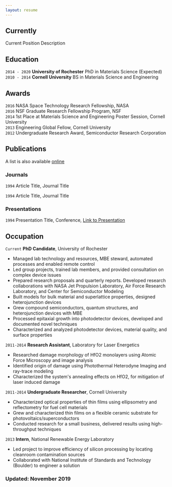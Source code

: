 ```yaml
---
layout: resume
---
```

## Currently

Current Position Description

## Education

`2014 - 2020`
__University of Rochester__
PhD in Materials Science (Expected) <br>
`2010 - 2014`
__Cornell University__
BS in Materials Science and Engineering 

## Awards

`2016` NASA Space Technology Research Fellowship, NASA <br>
`2016` NSF Graduate Research Fellowship Program, NSF <br>
`2014` 1st Place at Materials Science and Engineering Poster Session, Cornell University <br>
`2013` Engineering Global Fellow, Cornell University <br>
`2012` Undergraduate Research Award, Semiconductor Research Corporation <br>

## Publications
A list is also available [online](https://scholar.google.co.uk/citations?user=XaOFLHIAAAAJ)

### Journals

`1994`
Article Title, Journal Title

`1994`
Article Title, Journal Title

### Presentations

`1994`
Presentation Title, Conference, <a href="https://MyWebsite.tld/presentation1">Link to Presentation</a>


## Occupation

`Current`
__PhD Candidate__, University of Rochester 
-	Managed lab technology and resources, MBE steward, automated processes and enabled remote control
-	Led group projects, trained lab members, and provided consultation on complex device issues
-	Prepared research proposals and quarterly reports. Developed research collaborations with NASA Jet Propulsion Laboratory, Air Force Research Laboratory, and Center for Semiconductor Modeling
-	Built models for bulk material and superlattice properties, designed heterojunction devices
-	Grew compound semiconductors, quantum structures, and heterojunction devices with MBE
-	Processed epitaxial growth into photodetector devices, developed and documented novel techniques
-	Characterized and analyzed photodetector devices, material quality, and surface properties

`2011-2014`
__Research Assistant__, Laboratory for Laser Energetics
-	Researched damage morphology of HfO2 monolayers using Atomic Force Microscopy and image analysis
-	Identified origin of damage using Photothermal Heterodyne Imaging and ray-trace modeling
-	Characterized the system's annealing effects on HfO2, for mitigation of laser induced damage

`2011-2014`
__Undergraduate Researcher__, Cornell University
-	Characterized optical properties of thin films using ellipsometry and reflectometry for fuel cell materials
-	Grew and characterized thin films on a flexible ceramic substrate for photovoltaics/superconductors
-	Conducted research for a small business, delivered results using high-throughput techniques

`2013`
__Intern__, National Renewable Energy Laboratory
-	Led project to improve efficiency of silicon processing by locating cleanroom contamination sources
-	Collaborated with National Institute of Standards and Technology (Boulder) to engineer a solution



### Updated: November 2019
